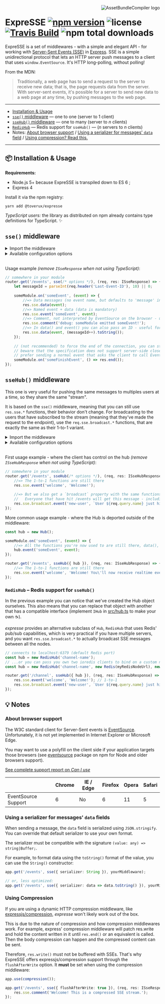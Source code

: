 <img src="https://raw.githubusercontent.com/toverux/expresse/master/expresse.png" alt="AssetBundleCompiler logo" align="right">

# ExpreSSE [![npm version](https://img.shields.io/npm/v/@toverux/expresse.svg?style=flat-square)](https://www.npmjs.com/package/@toverux/expresse) ![license](https://img.shields.io/github/license/mitmadness/UnityInvoker.svg?style=flat-square) [![Travis Build](https://img.shields.io/travis/toverux/expresse.svg?style=flat-square)](https://travis-ci.org/toverux/expresse) ![npm total downloads](https://img.shields.io/npm/dt/@toverux/expresse.svg?style=flat-square)

ExpreSSE is a set of middlewares - with a simple and elegant API - for working with [Server-Sent Events (SSE)](https://developer.mozilla.org/en-US/docs/Web/API/Server-sent_events) in [Express](http://expressjs.com/fr/). SSE is a simple unidirectional protocol that lets an HTTP server push messages to a client that uses `window.EventSource`. It's HTTP long-polling, without polling!

From the MDN:

> Traditionally, a web page has to send a request to the server to receive new data; that is, the page requests data from the server. With server-sent events, it's possible for a server to send new data to a web page at any time, by pushing messages to the web page. 

----------------

 - [Installation & Usage](#package-installation--usage)
 - [`sse()` middleware](#sse-middleware) — one to one (server to 1 client)
 - [`sseHub()` middleware](#ssehub-middleware) — one to many (server to _n_ clients)
 - [`RedisHub`](#redishub--redis-support-for-ssehub) — Redis support for `sseHub()` — (_n_ servers to _n_ clients)
 - Notes:
   [About browser support](#about-browser-support) / [Using a serializer for messages' `data` field](#using-a-serializer-for-messages-data-fields) / [Using compression? Read this.](#using-compression)

----------------

## :package: Installation & Usage

**Requirements:**

 - Node.js 5+ because ExpreSSE is transpiled down to ES 6 ;
 - Express 4

Install it via the npm registry:

```
yarn add @toverux/expresse
```

*TypeScript users:* the library as distributed on npm already contains type definitions for TypeScript. :sparkles:

## `sse()` middleware

<details>
<summary>Import the middleware</summary>

 - Using ES 2015 imports:
 
   `ISseResponse` is a TypeScript interface. Don't try to import it when using JavaScript.

   ```typescript
   import { ISseResponse, sse } from '@toverux/expresse';
   
   // named export { sse } is also exported as { default }:
   import sse from '@toverux/expresse';
   ```

 - Using CommonJS:

   ```javascript
   const { sse } = require('@toverux/expresse');
   ```
</details>

<details>
<summary>Available configuration options</summary>

```typescript
interface ISseMiddlewareOptions {
    /**
     * Serializer function applied on all messages' data field (except when you direclty pass a Buffer).
     * SSE comments are not serialized using this function.
     *
     * @default JSON.stringify
     */
    serializer?: (value: any) => string | Buffer;

    /**
     * Whether to flush headers immediately or wait for the first res.write().
     *  - Setting it to false can allow you or 3rd-party middlewares to set more headers on the response.
     *  - Setting it to true is useful for debug and tesing the connection, ie. CORS restrictions fail only when headers
     *    are flushed, which may not happen immediately when using SSE (it happens after the first res.write call).
     *
     * @default true
     */
    flushHeaders: boolean;

    /**
     * Determines the interval, in milliseconds, between keep-alive packets (neutral SSE comments).
     * Pass false to disable heartbeats (ie. you only support modern browsers/native EventSource implementation and
     * therefore don't need heartbeats to avoid the browser closing an inactive socket).
     *
     * @default 5000
     */
    keepAliveInterval: false | number;
    
    /**
     * If you are using expressjs/compression, you MUST set this option to true.
     * It will call res.flush() after each SSE messages so the partial content is compressed and reaches the client.
     * Read {@link https://github.com/expressjs/compression#server-sent-events} for more.
     *
     * @default false
     */
    flushAfterWrite?: boolean;
}
```

:arrow_right: [Read more about `serializer`](#using-a-serializer-for-messages-data-fields)
</details>
<br>

Usage example *(remove `ISseResponse` when not using TypeScript)*:

```typescript
// somewhere in your module
router.get('/events', sse(/* options */), (req, res: ISseResponse) => {
    let messageId = parseInt(req.header('Last-Event-ID'), 10) || 0;
    
    someModule.on('someEvent', (event) => {
        //=> Data messages (no event name, but defaults to 'message' in the browser).
        res.sse.data(event);
        //=> Named event + data (data is mandatory)
        res.sse.event('someEvent', event);
        //=> Comment, not interpreted by EventSource on the browser - useful for debugging/self-documenting purposes.
        res.sse.comment('debug: someModule emitted someEvent!');
        //=> In data() and event() you can also pass an ID - useful for replay with Last-Event-ID header.
        res.sse.data(event, (messageId++).toString());
    });
    
    // (not recommended) to force the end of the connection, you can still use res.end()
    // beware that the specification does not support server-side close, so this will result in an error in EventSource.
    // prefer sending a normal event that asks the client to call EventSource#close() itself to gracefully terminate.
    someModule.on('someFinishEvent', () => res.end());
});
```

## `sseHub()` middleware

This one is very useful for pushing the same messages to multiples users at a time, so they share the same "stream".

It is based on the `sse()` middleware, meaning that you can still use `res.sse.*` functions, their behavior don't change.
For broadcasting to the users that have subscribed to the stream (meaning that they've made the request to the endpoint), use the `req.sse.broadcast.*` functions, that are exactly the same as their 1-to-1 variant.

<details>
<summary>Import the middleware</summary>

 - Using ES 2015 imports:
 
   `ISseHubResponse` is a TypeScript interface. Don't try to import it when using JavaScript.

   ```typescript
   import { Hub, ISseHubResponse, sseHub } from '@toverux/expresse';
   ```

 - Using CommonJS:

   ```javascript
   const { Hub, sseHub } = require('@toverux/expresse');
   ```
</details>

<details>
<summary>Available configuration options</summary>

The options are the same from the `sse()` middleware ([see above](#sse-middleware)), plus another, `hub`:

```typescript
interface ISseHubMiddlewareOptions extends ISseMiddlewareOptions {
    /**
     * You can pass a Hub instance for controlling the stream outside of the middleware.
     * Otherwise, a Hub is automatically created.
     * 
     * @default Hub
     */
    hub: Hub;
}
```
</details>
<br>

First usage example - where the client has control on the hub *(remove `ISseHubResponse` when not using TypeScript)*:

```typescript
// somewhere in your module
router.get('/events', sseHub(/* options */), (req, res: ISseHubResponse) => {
    //=> The 1-to-1 functions are still there
    res.sse.event('welcome', 'Welcome!');
    
    //=> But we also get a `broadcast` property with the same functions inside.
    //   Everyone that have hit /events will get this message - including the sender!
    res.sse.broadcast.event('new-user', `User ${req.query.name} just hit the /channel endpoint`);
});
```

More common usage example - where the Hub is deported outside of the middleware:

```typescript
const hub = new Hub();

someModule.on('someEvent', (event) => {
    //=> All the functions you're now used to are still there, data(), event() and comment().
    hub.event('someEvent', event);
});

router.get('/events', sseHub({ hub }), (req, res: ISseHubResponse) => {
    //=> The 1-to-1 functions are still there
    res.sse.event('welcome', 'Welcome! You\'ll now receive realtime events from someModule like everyone else');
});
```

### `RedisHub` – Redis support for `sseHub()`

In the previous example you can notice that we've created the Hub object ourselves. This also means that you can replace that object with another that has a compatible interface (implement `IHub` in [src/hub.ts](src/hub.ts) to make your own :coffee:).

_expresse_ provides an alternative subclass of `Hub`, `RedisHub` that uses Redis' pub/sub capabilities, which is very practical if you have multiple servers, and you want `res.sse.broadcast.*` to actually broadcast SSE messages between all the nodes.

```typescript
// connects to localhost:6379 (default Redis port)
const hub = new RedisHub('channel-name');
// ...or you can pass you own two ioredis clients to bind on a custom network address
const hub = new RedisHub('channel-name', new Redis(myRedisNodeUrl), new Redis(myRedisNodeUrl));

router.get('/channel', sseHub({ hub }), (req, res: ISseHubResponse) => {
    res.sse.event('welcome', 'Welcome!'); // 1-to-1
    res.sse.broadcast.event('new-user', `User ${req.query.name} just hit the /channel endpoint`);
});
```

## :bulb: Notes

### About browser support

The W3C standard client for Server-Sent events is [EventSource](https://developer.mozilla.org/fr/docs/Web/API/EventSource). Unfortunately, it is not yet implemented in Internet Explorer or Microsoft Edge.

You may want to use a polyfill on the client side if your application targets those browsers (see [eventsource](https://www.npmjs.com/package/eventsource) package on npm for Node and older browsers support).

[See complete support report on _Can I use_](http://caniuse.com/#feat=eventsource)

|                     | Chrome | IE / Edge | Firefox | Opera | Safari |
|---------------------|--------|-----------|---------|-------|--------|
| EventSource Support | 6      | No        | 6       | 11    | 5      |

### Using a serializer for messages' `data` fields

When sending a message, the `data` field is serialized using `JSON.stringify`. You can override that default serializer to use your own format.

The serializer must be compatible with the signature `(value: any) => string|Buffer;`.

For example, to format data using the `toString()` format of the value, you can use the `String()` constructor:

```typescript
app.get('/events', sse({ serializer: String }), yourMiddleware);

// or, less optimized:
app.get('/events', sse({ serializer: data => data.toString() }), yourMiddleware);
```

### Using Compression

If you are using a dynamic HTTP compression middleware, like [expressjs/compression](https://github.com/expressjs/compression), _expresse_ won't likely work out of the box.

This is due to the nature of compression and how compression middlewares work. For example, express' compression middleware will patch res.write and hold the content written in it until `res.end()` or an equivalent is called. Then the body compression can happen and the compressed content can be sent.

Therefore, `res.write()` must not be buffered with SSEs. That's why ExpreSSE offers expressjs/compression support through the `flushAfterWrite` option. It **must** be set when using the compression middleware:

```typescript
app.use(compression());

app.get('/events', sse({ flushAfterWrite: true }), (req, res: ISseResponse) => {
    res.sse.comment('Welcome! This is a compressed SSE stream.');
});
```
